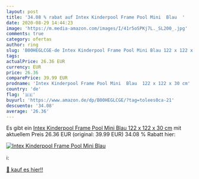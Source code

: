 ```yaml
---
layout: post
title: '34.08 % rabat auf Intex Kinderpool Frame Pool Mini  Blau  '
date: 2020-08-29 14:44:23
image: 'https://m.media-amazon.com/images/I/41r5oSPKj7L._SL200_.jpg'
comments: true
category: ofertas
author: ring
slug: 'B00HEGLCGE-de Intex Kinderpool Frame Pool Mini Blau 122 x 122 x 30 cm'
tags: 
actualPrice: 26.36 EUR
currency: EUR
price: 26.36
comparePrice: 39.99 EUR
prodname: 'Intex Kinderpool Frame Pool Mini  Blau  122 x 122 x 30 cm'
country: 'de'
flag: '🇩🇪'
buyurl: 'https://www.amazon.de/dp/B00HEGLCGE/?tag=tolees0ca-21'
descuento: '34.08'
average: '26.36'
---
```


Es gibt ein [Intex Kinderpool Frame Pool Mini  Blau  122 x 122 x 30 cm](https://www.amazon.de/dp/B00HEGLCGE/?tag=tolees0ca-21) mit aktuellem Preis 26.36 EUR (original: 39.99 EUR) 34.08 % Rabatt hier:

[![Intex Kinderpool Frame Pool Mini  Blau  ](https://m.media-amazon.com/images/I/41r5oSPKj7L._SL200_.jpg)](https://www.amazon.de/dp/B00HEGLCGE/?tag=tolees0ca-21)

ℹ️:


[🛒 kauf es hier!!](https://www.amazon.de/dp/B00HEGLCGE/?tag=tolees0ca-21)
